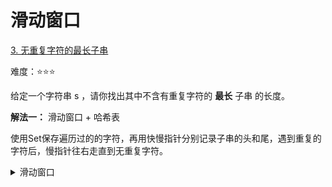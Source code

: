# 滑动窗口

[3. 无重复字符的最长子串](https://leetcode.cn/problems/longest-substring-without-repeating-characters)

难度：⭐️⭐️⭐️

给定一个字符串 s ，请你找出其中不含有重复字符的 **最长** 子串 的长度。

**解法一：** 滑动窗口 + 哈希表

使用Set保存遍历过的的字符，再用快慢指针分别记录子串的头和尾，遇到重复的字符后，慢指针往右走直到无重复字符。

<details>
  <summary>滑动窗口</summary>
  ```java
    public int lengthOfLongestSubstring(String s) {
        Set<Character> set = new HashSet<>();
        int slow = 0;
        int fast = 0;
        int max = 0;
        while (slow <= fast && fast < s.length()) {
            char s2 = s.charAt(fast);
            char s1;
            if (set.contains(s2)) {
                do {
                    s1 = s.charAt(slow);
                    set.remove(s1);
                    slow++;
                } while (s1 != s2);
            } else {
                fast++;
                set.add(s2);
            }
            max = Math.max(max, fast - slow);
        }
        return max;
    }
  ```
</details>


